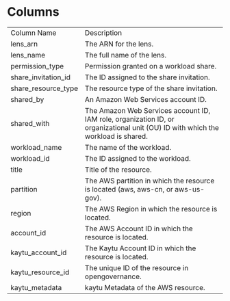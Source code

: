 # Columns  

<table>
	<tr><td>Column Name</td><td>Description</td></tr>
	<tr><td>lens_arn</td><td>The ARN for the lens.</td></tr>
	<tr><td>lens_name</td><td>The full name of the lens.</td></tr>
	<tr><td>permission_type</td><td>Permission granted on a workload share.</td></tr>
	<tr><td>share_invitation_id</td><td>The ID assigned to the share invitation.</td></tr>
	<tr><td>share_resource_type</td><td>The resource type of the share invitation.</td></tr>
	<tr><td>shared_by</td><td>An Amazon Web Services account ID.</td></tr>
	<tr><td>shared_with</td><td>The Amazon Web Services account ID, IAM role, organization ID, or organizational unit (OU) ID with which the workload is shared.</td></tr>
	<tr><td>workload_name</td><td>The name of the workload.</td></tr>
	<tr><td>workload_id</td><td>The ID assigned to the workload.</td></tr>
	<tr><td>title</td><td>Title of the resource.</td></tr>
	<tr><td>partition</td><td>The AWS partition in which the resource is located (aws, aws-cn, or aws-us-gov).</td></tr>
	<tr><td>region</td><td>The AWS Region in which the resource is located.</td></tr>
	<tr><td>account_id</td><td>The AWS Account ID in which the resource is located.</td></tr>
	<tr><td>kaytu_account_id</td><td>The Kaytu Account ID in which the resource is located.</td></tr>
	<tr><td>kaytu_resource_id</td><td>The unique ID of the resource in opengovernance.</td></tr>
	<tr><td>kaytu_metadata</td><td>kaytu Metadata of the AWS resource.</td></tr>
</table>